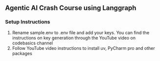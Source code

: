 ## Agentic AI Crash Course using Langgraph

### Setup Instructions
1. Rename sample.env to .env file and add your keys. You can find the instructions on key generation through the YouTube video on codebasics channel
2. Follow YouTube video instructions to install uv, PyCharm pro and other packages



